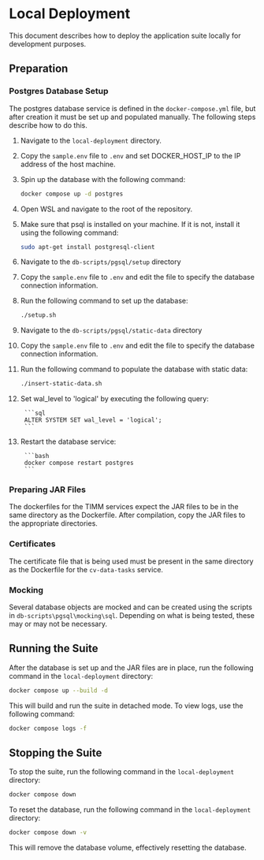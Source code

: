 # Local Deployment
This document describes how to deploy the application suite locally for development purposes.

## Preparation
### Postgres Database Setup
The postgres database service is defined in the `docker-compose.yml` file, but after creation it must be set up and populated manually. The following steps describe how to do this.
1. Navigate to the `local-deployment` directory.
1. Copy the `sample.env` file to `.env` and set DOCKER_HOST_IP to the IP address of the host machine.
1. Spin up the database with the following command:

    ```bash
    docker compose up -d postgres
    ```
1. Open WSL and navigate to the root of the repository.
1. Make sure that psql is installed on your machine. If it is not, install it using the following command:

    ```bash
    sudo apt-get install postgresql-client
    ```
1. Navigate to the `db-scripts/pgsql/setup` directory
1. Copy the `sample.env` file to `.env` and edit the file to specify the database connection information.
1. Run the following command to set up the database:

    ```bash
    ./setup.sh
    ```
1. Navigate to the `db-scripts/pgsql/static-data` directory
1. Copy the `sample.env` file to `.env` and edit the file to specify the database connection information.
1. Run the following command to populate the database with static data:

    ```bash
    ./insert-static-data.sh
    ```

1. Set wal_level to 'logical' by executing the following query:
    
        ```sql
        ALTER SYSTEM SET wal_level = 'logical';
        ```
1. Restart the database service:
    
        ```bash
        docker compose restart postgres
        ```

### Preparing JAR Files
The dockerfiles for the TIMM services expect the JAR files to be in the same directory as the Dockerfile. After compilation, copy the JAR files to the appropriate directories.

### Certificates
The certificate file that is being used must be present in the same directory as the Dockerfile for the `cv-data-tasks` service.

### Mocking
Several database objects are mocked and can be created using the scripts in `db-scripts\pgsql\mocking\sql`. Depending on what is being tested, these may or may not be necessary.

## Running the Suite
After the database is set up and the JAR files are in place, run the following command in the `local-deployment` directory:

```bash
docker compose up --build -d
```

This will build and run the suite in detached mode. To view logs, use the following command:

```bash
docker compose logs -f
```

## Stopping the Suite
To stop the suite, run the following command in the `local-deployment` directory:

```bash
docker compose down
```

To reset the database, run the following command in the `local-deployment` directory:

```bash
docker compose down -v
```

This will remove the database volume, effectively resetting the database.